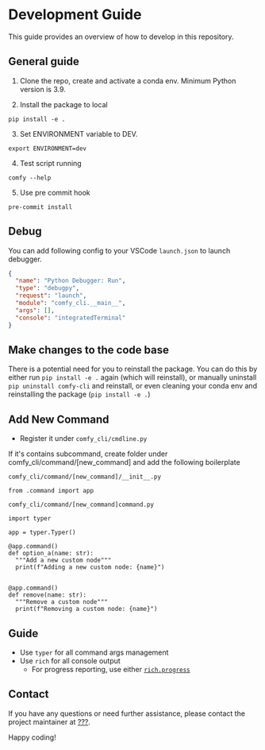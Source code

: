 # Development Guide

This guide provides an overview of how to develop in this repository.

## General guide

1. Clone the repo, create and activate a conda env. Minimum Python version is 3.9.

2. Install the package to local

`pip install -e .`

3. Set ENVIRONMENT variable to DEV.

`export ENVIRONMENT=dev`

4. Test script running

`comfy --help`

5. Use pre commit hook

`pre-commit install`

## Debug

You can add following config to your VSCode `launch.json` to launch debugger.

```json
{
  "name": "Python Debugger: Run",
  "type": "debugpy",
  "request": "launch",
  "module": "comfy_cli.__main__",
  "args": [],
  "console": "integratedTerminal"
}
```

## Make changes to the code base

There is a potential need for you to reinstall the package. You can do this by
either run `pip install -e .` again (which will reinstall), or manually
uninstall `pip uninstall comfy-cli` and reinstall, or even cleaning your conda
env and reinstalling the package (`pip install -e .`)

## Add New Command

- Register it under `comfy_cli/cmdline.py`

If it's contains subcommand, create folder under comfy_cli/command/[new_command] and
add the following boilerplate

`comfy_cli/command/[new_command]/__init__.py`

```
from .command import app
```

`comfy_cli/command/[new_command]command.py`

```
import typer

app = typer.Typer()

@app.command()
def option_a(name: str):
  """Add a new custom node"""
  print(f"Adding a new custom node: {name}")


@app.command()
def remove(name: str):
  """Remove a custom node"""
  print(f"Removing a custom node: {name}")

```

## Guide

- Use `typer` for all command args management
- Use `rich` for all console output
  - For progress reporting, use either [`rich.progress`](https://rich.readthedocs.io/en/stable/progress.html)

## Contact

If you have any questions or need further assistance, please contact the project maintainer at [???](mailto:???@drip.art).

Happy coding!
